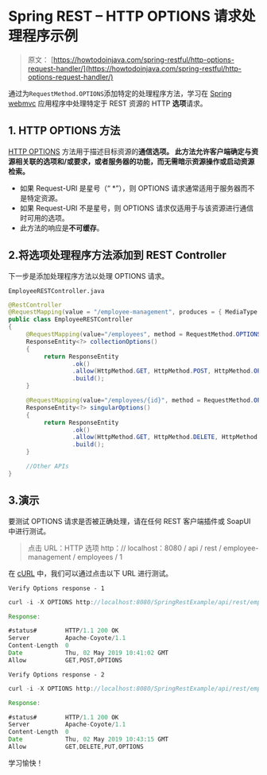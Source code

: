 # Spring REST – HTTP OPTIONS 请求处理程序示例

> 原文： [https://howtodoinjava.com/spring-restful/http-options-request-handler/](https://howtodoinjava.com/spring-restful/http-options-request-handler/)

通过为`RequestMethod.OPTIONS`添加特定的处理程序方法，学习在 [Spring webmvc](https://howtodoinjava.com/spring-mvc-tutorial/) 应用程序中处理特定于 REST 资源的 HTTP **选项**请求。

## 1\. HTTP OPTIONS 方法

[HTTP OPTIONS](https://www.w3.org/Protocols/rfc2616/rfc2616-sec9.html#sec9.2) 方法用于描述目标资源的**通信选项。 此方法允许客户端确定与资源相关联的选项和/或要求，或者服务器的功能，而无需暗示资源操作或启动资源检索。**

*   如果 Request-URI 是星号（“ *”），则 OPTIONS 请求通常适用于服务器而不是特定资源。
*   如果 Request-URI 不是星号，则 OPTIONS 请求仅适用于与该资源进行通信时可用的选项。
*   此方法的响应是**不可缓存**。

## 2.将选项处理程序方法添加到 REST Controller

下一步是添加处理程序方法以处理 OPTIONS 请求。

`EmployeeRESTController.java`

```java
@RestController
@RequestMapping(value = "/employee-management", produces = { MediaType.APPLICATION_JSON_VALUE })
public class EmployeeRESTController 
{
	 @RequestMapping(value="/employees", method = RequestMethod.OPTIONS)
	 ResponseEntity<?> collectionOptions() 
	 {
		  return ResponseEntity
				  .ok()
				  .allow(HttpMethod.GET, HttpMethod.POST, HttpMethod.OPTIONS)
		          .build();
	 }

	 @RequestMapping(value="/employees/{id}", method = RequestMethod.OPTIONS)
	 ResponseEntity<?> singularOptions() 
	 {
		  return ResponseEntity
				  .ok()
				  .allow(HttpMethod.GET, HttpMethod.DELETE, HttpMethod.PUT, HttpMethod.OPTIONS)
		          .build();
	 }

	 //Other APIs
}

```

## 3.演示

要测试 OPTIONS 请求是否被正确处理，请在任何 REST 客户端插件或 SoapUI 中进行测试。

> 点击 URL：HTTP 选项 http：// localhost：8080 / api / rest / employee-management / employees / 1

在 [cURL](https://howtodoinjava.com/for-fun-only/curl-in-windows/) 中，我们可以通过点击以下 URL 进行测试。

`Verify Options response - 1`

```java
curl -i -X OPTIONS http://localhost:8080/SpringRestExample/api/rest/employee-management/employees/

Response:

#status#		HTTP/1.1 200 OK
Server			Apache-Coyote/1.1
Content-Length	0
Date			Thu, 02 May 2019 10:41:02 GMT
Allow			GET,POST,OPTIONS

```

`Verify Options response - 2`

```java
curl -i -X OPTIONS http://localhost:8080/SpringRestExample/api/rest/employee-management/employees/1

Response:

#status#		HTTP/1.1 200 OK
Server			Apache-Coyote/1.1
Content-Length	0
Date			Thu, 02 May 2019 10:43:15 GMT
Allow			GET,DELETE,PUT,OPTIONS

```

学习愉快！